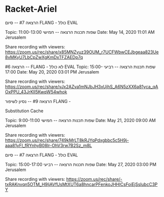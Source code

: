 # Racket-Ariel

	
הרצאה #7 -- סיום FLANG -  כולל EVAL

Topic: שפות תכנות הרצאה -- חמישי 11:00-13:00
Date: May 14, 2020 11:01 AM Jerusalem

Share recording with viewers:
https://zoom.us/rec/share/x85MNZvuz39OUM_r7UCFWbwCEJbgeaa823Ue8vMKyU7LbCpZwXgKmDxTFZAEDp7q 




	
הרצאה #6 -- FLANG - לא כולל EVAL 
Topic: שפות תכנות הרצאה -- רביעי 15:00-17:00
Date: May 20, 2020 03:01 PM Jerusalem

Share recording with viewers:
https://zoom.us/rec/share/vJx2AZva1mNJbJH3xUjhS_A6N5zXX6a81yca_qAOxPPU_43JrKlI5KwqW54whok 




	

הרצאה #9 -- נסיון לשיפור FLANG -  

Substitution Cache



Topic: שפות תכנות הרצאה -- חמישי 9:00-11:00
Date: May 21, 2020 09:00 AM Jerusalem

Share recording with viewers:
https://zoom.us/rec/share/749kMrLT8kRJYqPdxgbbc5c5H9j-aaa81yFI_fRYnhyB08Ir-OhV3rw7B2Sz_m8L





	
הרצאה #7 -- סיום FLANG -  כולל EVAL

Topic: שפות תכנות הרצאה -- רביעי 15:00-17:00
Date: May 27, 2020 03:00 PM Jerusalem

Share recording with viewers:
https://zoom.us/rec/share/-txRAKnvqn5OTM_H9ljAVfUsMtXUT6a8hncarPFenkoJHHICsFoiEjSsIubcC3PY 


